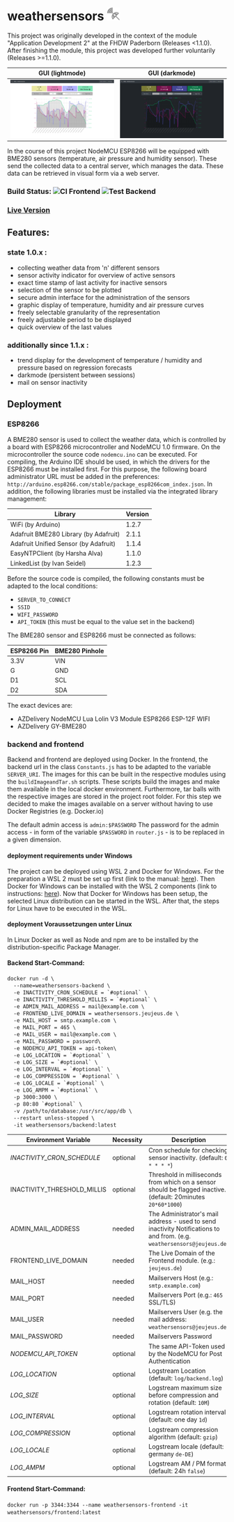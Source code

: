 # weathersensors <img src="frontend/resources/img/logo.png?" height="30" width="30">
This project was originally developed in the context of the module "Application Development 2" at the FHDW Paderborn (Releases <1.1.0).
After finishing the module, this project was developed further voluntarily (Releases >=1.1.0).
 
GUI (lightmode) | GUI (darkmode)
:-------------------------:|:-------------------------:
![Screenshot](dokumentation/res/GUI.png)   |  ![Screenshot](dokumentation/res/GUI_darkmode.png) 

In the course of this project NodeMCU ESP8266 will be equipped with BME280 sensors (temperature, air pressure and humidity sensor).
These send the collected data to a central server, which manages the data. 
These data can be retrieved in visual form via a web server.

### Build Status: ![CI Frontend](https://github.com/JeuJeus/awe2-wettersensoren/workflows/Test%20Frontend/badge.svg) ![Test Backend](https://github.com/JeuJeus/awe2-wettersensoren/workflows/Test%20Backend/badge.svg)
### [Live Version](https://awe2.jeujeus.de)

## Features:
### state 1.0.x :
- collecting weather data from 'n' different sensors
- sensor activity indicator for overview of active sensors
- exact time stamp of last activity for inactive sensors
- selection of the sensor to be plotted
- secure admin interface for the administration of the sensors
- graphic display of temperature, humidity and air pressure curves
- freely selectable granularity of the representation
- freely adjustable period to be displayed
- quick overview of the last values
### additionally since 1.1.x :
- trend display for the development of temperature / humidity and pressure based on regression forecasts
- darkmode (persistent between sessions)
- mail on sensor inactivity

## Deployment 
### ESP8266
A BME280 sensor is used to collect the weather data, which is controlled by a board with ESP8266 microcontroller
and NodeMCU 1.0 firmware. On the microcontroller the source code ``nodemcu.ino`` can be executed.
For compiling, the Arduino IDE should be used, in which the drivers for the ESP8266 must be installed first.
For this purpose, the following board administrator URL must be added in the preferences: ``http://arduino.esp8266.com/stable/package_esp8266com_index.json``.
In addition, the following libraries must be installed via the integrated library management:

|Library|Version|
|---|---|
|WiFi (by Arduino)|1.2.7|
|Adafruit BME280 Library (by Adafruit)|2.1.1|
|Adafruit Unified Sensor (by Adafruit)|1.1.4|
|EasyNTPClient (by Harsha Alva)|1.1.0|
|LinkedList (by Ivan Seidel)|1.2.3|
 
Before the source code is compiled, the following constants must be adapted to the local conditions:
- ``SERVER_TO_CONNECT``
- ``SSID`` 
- ``WIFI_PASSWORD`` 
- ``API_TOKEN`` (this must be equal to the value set in the backend)

The BME280 sensor and ESP8266 must be connected as follows:

|ESP8266 Pin|BME280 Pinhole|
|---|---|
|3.3V|VIN|
|G|GND|
|D1|SCL|
|D2|SDA|

The exact devices are:
- AZDelivery NodeMCU Lua Lolin V3 Module ESP8266 ESP-12F WIFI 
- AZDelivery GY-BME280 

### backend and frontend
Backend and frontend are deployed using Docker. 
In the frontend, the backend url in the class ``Constants.js`` has to be adapted to the variable ``SERVER_URI``.
The images for this can be built in the respective modules using the ``buildImageandTar.sh`` scripts.
These scripts build the images and make them available in the local docker environment.
Furthermore, tar balls with the respective images are stored in the project root folder.
For this step we decided to make the images available on a server
without having to use Docker Registries (e.g. Docker.io)

The default admin access is ``admin:$PASSWORD``
The password for the admin access - in form of the variable ``$PASSWORD`` in ``router.js`` - is to be replaced in a given dimension.

#### deployment requirements under Windows
The project can be deployed using WSL 2 and Docker for Windows. For the preparation a WSL 2 must be set up first (link
to the manual: [here](https://docs.microsoft.com/en-us/windows/wsl/install-win10)). Then Docker for Windows can be
installed with the WSL 2 components (link to instructions: [here](https://docs.docker.com/docker-for-windows/wsl/)). Now
that Docker for Windows has been setup, the selected Linux distribution can be started in the WSL. After that, the steps
for Linux have to be executed in the WSL.

#### deployment Voraussetzungen unter Linux

In Linux Docker as well as Node and npm are to be installed by the distribution-specific Package Manager.

#### Backend Start-Command:

```
docker run -d \
  --name=weathersensors-backend \
  -e INACTIVITY_CRON_SCHEDULE = `#optional` \
  -e INACTIVITY_THRESHOLD_MILLIS = `#optional` \
  -e ADMIN_MAIL_ADDRESS = mail@example.com \
  -e FRONTEND_LIVE_DOMAIN = weathersensors.jeujeus.de \
  -e MAIL_HOST = smtp.example.com \
  -e MAIL_PORT = 465 \
  -e MAIL_USER = mail@example.com \
  -e MAIL_PASSWORD = password\
  -e NODEMCU_API_TOKEN = api-token\
  -e LOG_LOCATION = `#optional` \
  -e LOG_SIZE = `#optional` \
  -e LOG_INTERVAL = `#optional` \
  -e LOG_COMPRESSION = `#optional` \
  -e LOG_LOCALE = `#optional` \
  -e LOG_AMPM = `#optional` \
  -p 3000:3000 \
  -p 80:80 `#optional` \
  -v /path/to/database:/usr/src/app/db \
  --restart unless-stopped \
  -it weathersensors/backend:latest
  ```

|Environment Variable| Necessity | Description|
|---|---|---|
|_INACTIVITY_CRON_SCHEDULE_ |optional| Cron schedule for checking sensor inactivity. (default: ```0 * * * *```)|
|INACTIVITY_THRESHOLD_MILLIS |optional| Threshold in milliseconds from which on a sensor should be flagged inactive. (default: 20minutes ```20*60*1000```)|
|ADMIN_MAIL_ADDRESS  | needed |  The Administrator's mail address - used to send inactivity Notifications to and from. (e.g. ``weathersensors@jeujeus.de``)|
|FRONTEND_LIVE_DOMAIN  | needed |  The Live Domain of the Frontend module. (e.g.: ``jeujeus.de``)|
|MAIL_HOST | needed | Mailservers Host (e.g.: ``smtp.example.com``)|
|MAIL_PORT | needed | Mailservers Port (e.g.: ``465`` SSL/TLS)|
|MAIL_USER | needed | Mailservers User (e.g. the mail address: ``weathersensors@jeujeus.de``)|
|MAIL_PASSWORD | needed | Mailservers Password|
|_NODEMCU_API_TOKEN_ |optional| The same API-Token used by the NodeMCU for Post Authentication|
|_LOG_LOCATION_ |optional| Logstream Location (default: ``log/backend.log``)|
|_LOG_SIZE_ |optional| Logstream maximum size before compression and rotation (default: ``10M``)|
|_LOG_INTERVAL_ |optional| Logstream rotation interval (default: one day ``1d``)|
|_LOG_COMPRESSION_ |optional| Logstream compression algorithm (default: ``gzip``)|
|_LOG_LOCALE_ |optional| Logstream locale (default: germany ``de-DE``)|
|_LOG_AMPM_ |optional| Logstream AM / PM format (default: 24h ``false``)|

#### Frontend Start-Command:

```docker run -p 3344:3344 --name weathersensors-frontend -it weathersensors/frontend:latest```
